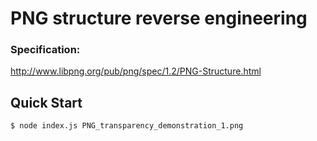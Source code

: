 # PNG structure reverse engineering #

### Specification:
http://www.libpng.org/pub/png/spec/1.2/PNG-Structure.html

## Quick Start
```shell
$ node index.js PNG_transparency_demonstration_1.png
```